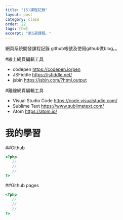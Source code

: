 ```yaml
---
title: "(5)課程記錄"
layout: post
category: class
order: 22
tags: [hw]
excerpt: "第5週課程。"
---
```

網頁系統開發課程記錄
github帳號及使用github做blog。。

#線上網頁編輯工具

* codepen https://codepen.io/pen
* JSFiddle https://jsfiddle.net/
* jsbin https://jsbin.com/?html,output

#離線網頁編輯工具

* Visual Studio Code https://code.visualstudio.com/
* Sublime Text https://www.sublimetext.com/
* Atom https://atom.io/

# 我的學習

##Github



```php
<?php
   //
   //
   //
?>
```
##Github pages

```php
<?php
   //
   //
   //
?>
```


[1]: https://github.com/        "GitHub"
[2]: https://pages.github.com/  "GitHub Pages"
[3]: https://jekyllrb.com/      "Jekyll"
[4]: http://markdown.tw         "Markdown文件"
[5]: http://dillinger.io/       "Dillinger"








